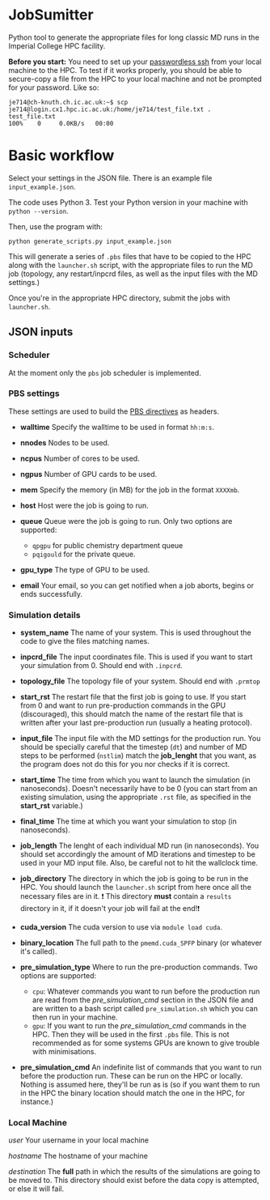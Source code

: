 # JobSumitter
Python tool to generate the appropriate files for long classic MD runs in the Imperial College HPC facility.

**Before you start:** You need to set up your [passwordless ssh](http://www.linuxproblem.org/art_9.html) from your local machine to the HPC.
To test if it works properly, you should be able to secure-copy a file from the HPC to your local machine
and not be prompted for your password. Like so: 
```
je714@ch-knuth.ch.ic.ac.uk:~$ scp je714@login.cx1.hpc.ic.ac.uk:/home/je714/test_file.txt .
test_file.txt                                                                                                                                      100%    0     0.0KB/s   00:00
```
# Basic workflow
Select your settings in the JSON file. There is an example file `input_example.json`.

The code uses Python 3. Test your Python version in your machine with `python --version`.

Then, use the program with:
```
python generate_scripts.py input_example.json
```
This will generate a series of `.pbs` files that have to be copied to the HPC along with the `launcher.sh` script, with the appropriate
files to run the MD job (topology, any restart/inpcrd files, as well as the input files with the MD settings.)

Once you're in the appropriate HPC directory, submit the jobs with `launcher.sh`.

## JSON inputs

### Scheduler
At the moment only the `pbs` job scheduler is implemented.

### PBS settings
These settings are used to build the [PBS directives](https://www.osc.edu/supercomputing/batch-processing-at-osc/pbs-directives-summary) as headers.
* **walltime** Specify the walltime to be used in format `hh:m:s`.

* **nnodes** Nodes to be used.

* **ncpus** Number of cores to be used.

* **ngpus** Number of GPU cards to be used.

* **mem** Specify the memory (in MB) for the job in the format `XXXXmb`.

* **host** Host were the job is going to run.

* **queue** Queue were the job is going to run. Only two options are supported:
  * `qpgpu` for public chemistry department queue
  * `pqigould` for the private queue.

* **gpu_type** The type of GPU to be used. 

* **email** Your email, so you can get notified when a job aborts, begins or ends successfully.

### Simulation details
* **system_name** The name of your system. This is used throughout the code to give the files matching names.

* **inpcrd_file** The input coordinates file. This is used if you want to start your simulation from 0. Should end with `.inpcrd`.

* **topology_file** The topology file of your system. Should end with `.prmtop`

* **start_rst** The restart file that the first job is going to use. If you start from 0 and want to run pre-production commands
in the GPU (discouraged), this should match the name of the restart file that is written after your last pre-production run 
(usually a heating protocol).

* **input_file** The input file with the MD settings for the production run. You should be specially careful that the
timestep (`dt`) and number of MD steps to be performed (`nstlim`) match the **job_lenght** that you want,
as the program does not do this for you nor checks if it is correct.

* **start_time** The time from which you want to launch the simulation (in nanoseconds). Doesn't necessarily have to be
0 (you can start from an existing simulation, using the appropriate `.rst` file, as specified in the **start_rst** variable.)

* **final_time** The time at which you want your simulation to stop (in nanoseconds).

* **job_length** The lenght of each individual MD run (in nanoseconds). You should set accordingly the amount of MD iterations and timestep to
be used in your MD input file. Also, be careful not to hit the wallclock time.

* **job_directory** The directory in which the job is going to be run in the HPC. You should launch the `launcher.sh` script 
from here once all the necessary files are in it. :exclamation: This directory **must** contain a `results` directory in it,
if it doesn't your job will fail at the end!:exclamation:

* **cuda_version** The cuda version to use via `module load cuda`.

* **binary_location** The full path to the `pmemd.cuda_SPFP` binary (or whatever it's called).

* **pre_simulation_type** Where to run the pre-production commands. Two options are supported:

  * `cpu`: Whatever commands you want to run before the production run are read from the *pre_simulation_cmd*
        section in the JSON file and are written to a bash script called `pre_simulation.sh` which you can then
        run in your machine.
  * `gpu`: If you want to run the *pre_simulation_cmd* commands in the HPC. Then they will be used in the first
        `.pbs` file. This is not recommended as for some systems GPUs are known to give trouble with minimisations.

* **pre_simulation_cmd** An indefinite list of commands that you want to run before the production run. These can be run on the
HPC or locally. Nothing is assumed here, they'll be run as is (so if you want them to run in the HPC the binary location
should match the one in the HPC, for instance.)

### Local Machine
*user* Your username in your local machine

*hostname* The hostname of your machine

*destination* The **full** path in which the results of the simulations are going to be moved to. This directory should
exist before the data copy is attempted, or else it will fail.

